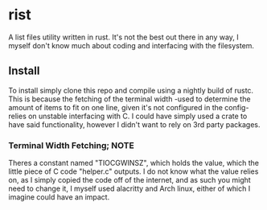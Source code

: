 # rist
A list files utility written in rust.
It's not the best out there in any way, I myself don't know much about coding and interfacing with the filesystem.
## Install
To install simply clone this repo and compile using a nightly build of rustc.
This is because the fetching of the terminal width -used to determine the amount of items to fit on one line, given it's not configured in the config- relies on unstable interfacing with C.
I could have simply used a crate to have said functionality, however I didn't want to rely on 3rd party packages.
### Terminal Width Fetching; NOTE
Theres a constant named "TIOCGWINSZ", which holds the value, which the little piece of C code "helper.c" outputs. I do not know what the value relies on, as I simply copied the code off of the internet, and as such you might need to change it, I myself used alacritty and Arch linux, either of which I imagine could have an impact.

